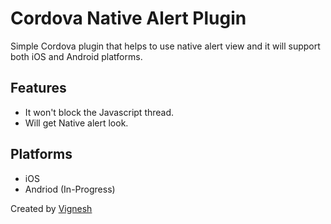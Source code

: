 # Cordova Native Alert Plugin

Simple Cordova plugin that helps to use native alert view and it will support both iOS and Android platforms.

## Features
- It won't block the Javascript thread.
- Will get Native alert look.


## Platforms

- iOS
- Andriod (In-Progress)

Created by [Vignesh](http://vigneshuvi.github.io/) 
